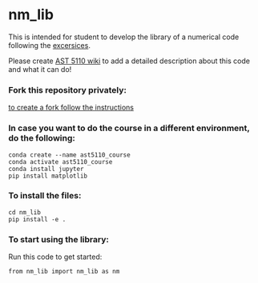 # nm_lib

This is intended for student to develop the library of a numerical code following the [excersices](https://github.com/AST-Course/AST5110/).

Please create [AST 5110 wiki](https://github.com/AST-Course/AST5110/wiki) to add a detailed description about this code and what it can do!

### Fork this repository privately:
[to create a fork follow the instructions](https://gist.github.com/0xjac/85097472043b697ab57ba1b1c7530274)

### In case you want to do the course in a different environment, do the following:
```
conda create --name ast5110_course
conda activate ast5110_course
conda install jupyter
pip install matplotlib
```

### To install the files:
```
cd nm_lib
pip install -e .
```

### To start using the library:
Run this code to get started:
```
from nm_lib import nm_lib as nm
```
